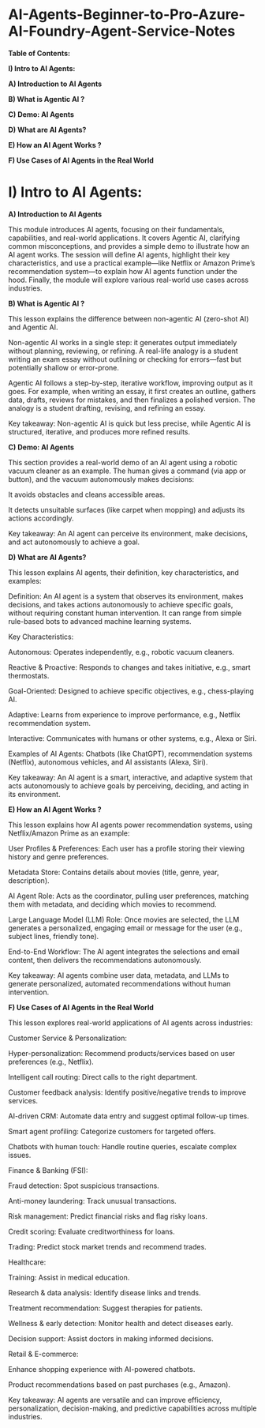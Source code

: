 # AI-Agents-Beginner-to-Pro-Azure-AI-Foundry-Agent-Service-Notes

**Table of Contents:**

**I) Intro to AI Agents:**

**A) Introduction to AI Agents**

**B) What is Agentic AI ?**

**C) Demo: AI Agents**

**D) What are AI Agents?**

**E) How an AI Agent Works ?**

**F) Use Cases of AI Agents in the Real World**

# **I) Intro to AI Agents:**

**A) Introduction to AI Agents**

This module introduces AI agents, focusing on their fundamentals, capabilities, and real-world applications. It covers Agentic AI, clarifying common misconceptions, and provides a simple demo to illustrate how an AI agent works. The session will define AI agents, highlight their key characteristics, and use a practical example—like Netflix or Amazon Prime’s recommendation system—to explain how AI agents function under the hood. Finally, the module will explore various real-world use cases across industries.

**B) What is Agentic AI ?**

This lesson explains the difference between non-agentic AI (zero-shot AI) and Agentic AI.

Non-agentic AI works in a single step: it generates output immediately without planning, reviewing, or refining. A real-life analogy is a student writing an exam essay without outlining or checking for errors—fast but potentially shallow or error-prone.

Agentic AI follows a step-by-step, iterative workflow, improving output as it goes. For example, when writing an essay, it first creates an outline, gathers data, drafts, reviews for mistakes, and then finalizes a polished version. The analogy is a student drafting, revising, and refining an essay.

Key takeaway: Non-agentic AI is quick but less precise, while Agentic AI is structured, iterative, and produces more refined results.

**C) Demo: AI Agents**

This section provides a real-world demo of an AI agent using a robotic vacuum cleaner as an example. The human gives a command (via app or button), and the vacuum autonomously makes decisions:

It avoids obstacles and cleans accessible areas.

It detects unsuitable surfaces (like carpet when mopping) and adjusts its actions accordingly.

Key takeaway: An AI agent can perceive its environment, make decisions, and act autonomously to achieve a goal.

**D) What are AI Agents?**

This lesson explains AI agents, their definition, key characteristics, and examples:

Definition: An AI agent is a system that observes its environment, makes decisions, and takes actions autonomously to achieve specific goals, without requiring constant human intervention. It can range from simple rule-based bots to advanced machine learning systems.

Key Characteristics:

Autonomous: Operates independently, e.g., robotic vacuum cleaners.

Reactive & Proactive: Responds to changes and takes initiative, e.g., smart thermostats.

Goal-Oriented: Designed to achieve specific objectives, e.g., chess-playing AI.

Adaptive: Learns from experience to improve performance, e.g., Netflix recommendation system.

Interactive: Communicates with humans or other systems, e.g., Alexa or Siri.

Examples of AI Agents: Chatbots (like ChatGPT), recommendation systems (Netflix), autonomous vehicles, and AI assistants (Alexa, Siri).

Key takeaway: An AI agent is a smart, interactive, and adaptive system that acts autonomously to achieve goals by perceiving, deciding, and acting in its environment.

**E) How an AI Agent Works ?**

This lesson explains how AI agents power recommendation systems, using Netflix/Amazon Prime as an example:

User Profiles & Preferences: Each user has a profile storing their viewing history and genre preferences.

Metadata Store: Contains details about movies (title, genre, year, description).

AI Agent Role: Acts as the coordinator, pulling user preferences, matching them with metadata, and deciding which movies to recommend.

Large Language Model (LLM) Role: Once movies are selected, the LLM generates a personalized, engaging email or message for the user (e.g., subject lines, friendly tone).

End-to-End Workflow: The AI agent integrates the selections and email content, then delivers the recommendations autonomously.

Key takeaway: AI agents combine user data, metadata, and LLMs to generate personalized, automated recommendations without human intervention.

**F) Use Cases of AI Agents in the Real World**

This lesson explores real-world applications of AI agents across industries:

Customer Service & Personalization:

Hyper-personalization: Recommend products/services based on user preferences (e.g., Netflix).

Intelligent call routing: Direct calls to the right department.

Customer feedback analysis: Identify positive/negative trends to improve services.

AI-driven CRM: Automate data entry and suggest optimal follow-up times.

Smart agent profiling: Categorize customers for targeted offers.

Chatbots with human touch: Handle routine queries, escalate complex issues.

Finance & Banking (FSI):

Fraud detection: Spot suspicious transactions.

Anti-money laundering: Track unusual transactions.

Risk management: Predict financial risks and flag risky loans.

Credit scoring: Evaluate creditworthiness for loans.

Trading: Predict stock market trends and recommend trades.

Healthcare:

Training: Assist in medical education.

Research & data analysis: Identify disease links and trends.

Treatment recommendation: Suggest therapies for patients.

Wellness & early detection: Monitor health and detect diseases early.

Decision support: Assist doctors in making informed decisions.

Retail & E-commerce:

Enhance shopping experience with AI-powered chatbots.

Product recommendations based on past purchases (e.g., Amazon).

Key takeaway: AI agents are versatile and can improve efficiency, personalization, decision-making, and predictive capabilities across multiple industries.
